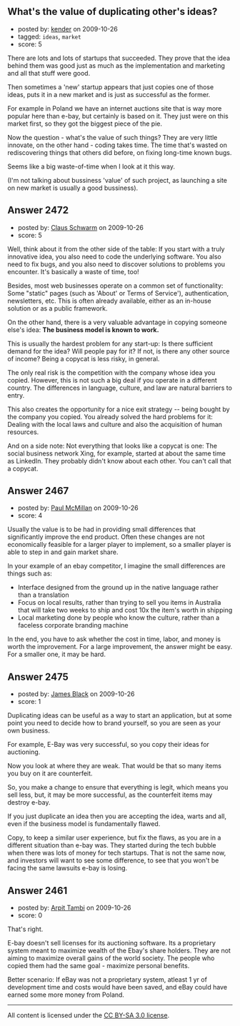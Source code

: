## What's the value of duplicating other's ideas?

- posted by: [kender](https://stackexchange.com/users/-1/1011-kender) on 2009-10-26
- tagged: `ideas`, `market`
- score: 5

There are lots and lots of startups that succeeded. They prove that the idea behind them was good just as much as the implementation and marketing and all that stuff were good.

Then sometimes a 'new' startup appears that just copies one of those ideas, puts it in a new market and is just as successful as the former. 

For example in Poland we have an internet auctions site that is way more popular here than e-bay, but certainly is based on it. They just were on this market first, so they got the biggest piece of the pie. 

Now the question - what's the value of such things? They are very little innovate, on the other hand - coding takes time. The time that's wasted on rediscovering things that others did before, on fixing long-time known bugs. 

Seems like a big waste-of-time when I look at it this way. 

(I'm not talking about bussiness 'value' of such project, as launching a site on new market is usually a good bussiness). 


## Answer 2472

- posted by: [Claus Schwarm](https://stackexchange.com/users/-1/294-claus-schwarm) on 2009-10-26
- score: 5

Well, think about it from the other side of the table: If you start with a truly innovative idea, you also need to code the underlying software. You also need to fix bugs, and you also need to discover solutions to problems you encounter. It's basically a waste of time, too!

Besides, most web businesses operate on a common set of functionality: Some "static" pages (such as 'About' or Terms of Service'), authentication, newsletters, etc. This is often already available, either as an in-house solution or as a public framework.

On the other hand, there is a very valuable advantage in copying someone else's idea: **The business model is known to work.**

This is usually the hardest problem for any start-up: Is there sufficient demand for the idea? Will people pay for it? If not, is there any other source of income? Being a copycat is less risky, in general.

The only real risk is the competition with the company whose idea you copied. However, this is not such a big deal if you operate in a different country. The differences in language, culture, and law are natural barriers to entry.

This also creates the opportunity for a nice exit strategy -- being bought by the company you copied. You already solved the hard problems for it: Dealing with the local laws and culture and also the acquisition of human resources.

And on a side note: Not everything that looks like a copycat is one: The social business network Xing, for example, started at about the same time as LinkedIn. They probably didn't know about each other. You can't call that a copycat.


## Answer 2467

- posted by: [Paul McMillan](https://stackexchange.com/users/-1/1126-paul-mcmillan) on 2009-10-26
- score: 4

Usually the value is to be had in providing small differences that significantly improve the end product. Often these changes are not economically feasible for a larger player to implement, so a smaller player is able to step in and gain market share.

In your example of an ebay competitor, I imagine the small differences are things such as:

* Interface designed from the ground up in the native language rather than a translation
* Focus on local results, rather than trying to sell you items in Australia that will take two weeks to ship and cost 10x the item's worth in shipping
* Local marketing done by people who know the culture, rather than a faceless corporate branding machine

In the end, you have to ask whether the cost in time, labor, and money is worth the improvement. For a large improvement, the answer might be easy. For a smaller one, it may be hard.


## Answer 2475

- posted by: [James Black](https://stackexchange.com/users/-1/1074-james-black) on 2009-10-26
- score: 1

Duplicating ideas can be useful as a way to start an application, but at some point you need to decide how to brand yourself, so you are seen as your own business.

For example, E-Bay was very successful, so you copy their ideas for auctioning.

Now you look at where they are weak. That would be that so many items you buy on it are counterfeit.

So, you make a change to ensure that everything is legit, which means you sell less, but, it may be more successful, as the counterfeit items may destroy e-bay.

If you just duplicate an idea then you are accepting the idea, warts and all, even if the business model is fundamentally flawed.

Copy, to keep a similar user experience, but fix the flaws, as you are in a different situation than e-bay was. They started during the tech bubble when there was lots of money for tech startups.  That is not the same now, and investors will want to see some difference, to see that you won't be facing the same lawsuits e-bay is losing.


## Answer 2461

- posted by: [Arpit Tambi](https://stackexchange.com/users/-1/309-arpit-tambi) on 2009-10-26
- score: 0

That's right.

E-bay doesn't sell licenses for its auctioning software. Its a proprietary system meant to maximize wealth of the Ebay's share holders. They are not aiming to maximize overall gains of the world society. The people who copied them had the same goal - maximize personal benefits.

Better scenario: If eBay was not a proprietary system, atleast 1 yr of development time and costs would have been saved, and eBay could have earned some more money from Poland.



---

All content is licensed under the [CC BY-SA 3.0 license](https://creativecommons.org/licenses/by-sa/3.0/).
